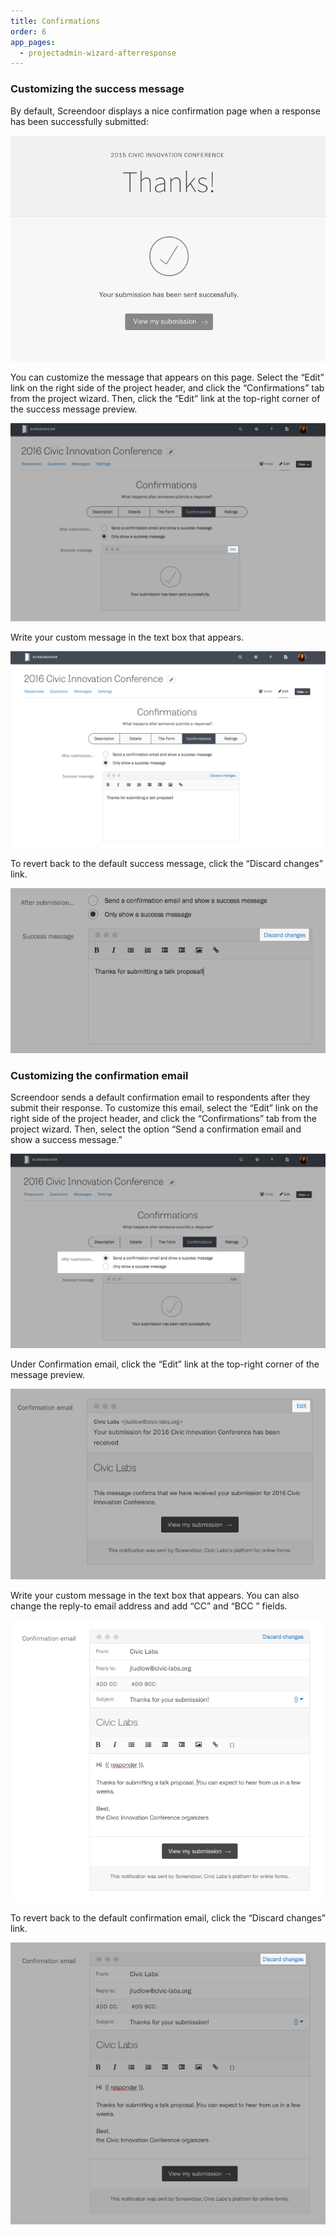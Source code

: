 ```yaml
---
title: Confirmations
order: 6
app_pages:
  - projectadmin-wizard-afterresponse
---
```


### Customizing the success message

By default, Screendoor displays a nice confirmation page when a response has been successfully submitted:

![The default success page.](../images/confirmations_1.png)

You can customize the message that appears on this page. Select the &ldquo;Edit&rdquo; link on the right side of the project header, and click the &ldquo;Confirmations&rdquo; tab from the project wizard. Then, click the &ldquo;Edit&rdquo; link at the top-right corner of the success message preview.

![Edit link in the success message preview.](../images/confirmations_2.png)

Write your custom message in the text box that appears.

![Custom success message.](../images/confirmations_3.png)

To revert back to the default success message, click the &ldquo;Discard changes&rdquo; link.  

![Discard changes link in the success message.](../images/confirmations_4.png)

### Customizing the confirmation email

Screendoor sends a default confirmation email to respondents after they submit their response. To customize this email, select the &ldquo;Edit&rdquo; link on the right side of the project header, and click the “Confirmations” tab from the project wizard. Then, select the option &ldquo;Send a confirmation email and show a success message.&rdquo;

![Selecting the Send a confirmation email and show a success message option.](../images/confirmations_5.png)

Under Confirmation email, click the &ldquo;Edit&rdquo; link at the top-right corner of the message preview.

![Edit link in the success message.](../images/confirmations_6.png)

Write your custom message in the text box that appears. You can also change the reply-to email address and add &ldquo;CC&rdquo; and &ldquo;BCC &rdquo; fields.

![Editing the confirmation email.](../images/confirmations_7.png)

To revert back to the default confirmation email, click the &ldquo;Discard changes&rdquo; link.  

![Discard changes link in the confirmation email.](../images/confirmations_8.png)
